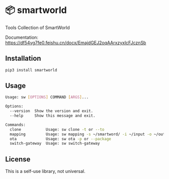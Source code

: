 📦 smartworld
=======================

Tools Collection of SmartWorld 
 
Documentation: https://df54vg7fe0.feishu.cn/docx/EmajdGEJ2oqAArxzyxlcFJcznSb 


Installation
-----

```bash
pip3 install smartworld
```

Usage
-------

```bash
Usage: sw [OPTIONS] COMMAND [ARGS]...

Options:
  --version  Show the version and exit.
  --help     Show this message and exit.

Commands:
  clone           Usage: sw clone -t or --to
  mapping         Usage: sw mapping -s ~/smartword/ -i ~/input -o ~/output
  ota             Usage: sw ota -p or --package
  switch-gateway  Usage: sw switch-gateway
```

License
-------

This is a self-use library, not universal.

